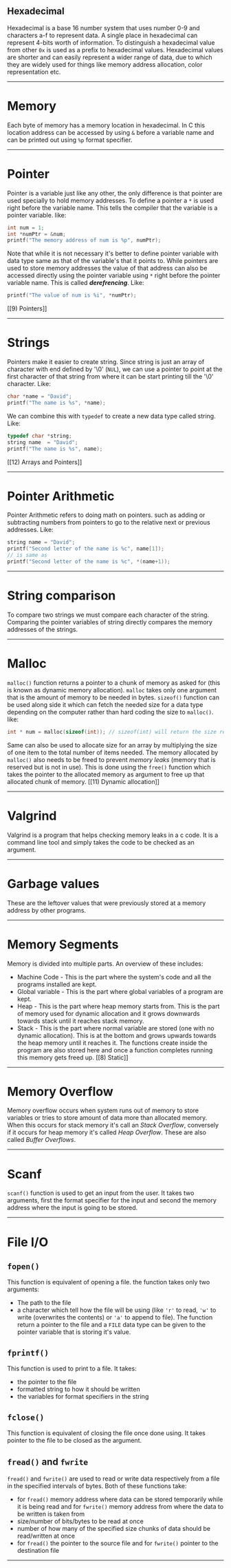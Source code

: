 ## Hexadecimal
Hexadecimal is a base 16 number system that uses number 0-9 and characters a-f to represent data. A single place in hexadecimal can represent 4-bits worth of information. To distinguish a hexadecimal value from other `0x` is used as a prefix to hexadecimal values. Hexadecimal values are shorter and can easily represent a wider range of data, due to which they are widely used for things like memory address allocation, color representation etc.

---
# Memory
Each byte of memory has a memory location in hexadecimal. In C this location address can be accessed by using `&` before a variable name and can be printed out using `%p` format specifier.

---
# Pointer
Pointer is a variable just like any other, the only difference is that pointer are used specially to hold memory addresses. To define a pointer a `*` is used right before the variable name. This tells the compiler that the variable is a pointer variable. like:
```c
int num = 1;
int *numPtr = &num;
printf("The memory address of num is %p", numPtr);
```
Note that while it is not necessary it's better to define pointer variable with data type same as that of the variable's that it points to.
While pointers are used to store memory addresses the value of that address can also be accessed directly using the pointer variable using `*` right before the pointer variable name. This is called ***derefrencing***. Like:
```c
printf("The value of num is %i", *numPtr);
```
[[9) Pointers]]

---
# Strings
Pointers make it easier to create string. Since string is just an array of character with end defined by '\0' (`NUL`), we can use a pointer to point at the first character of that string from where it can be start printing till the '\0' character. Like:
```c
char *name = "David";
printf("The name is %s", *name);
```
We can combine this with `typedef` to create a new data type called string. Like:
```c
typedef char *string;
string name  = "David";
printf("The name is %s", name);
```
[[12) Arrays and Pointers]]

---
# Pointer Arithmetic
Pointer Arithmetic refers to doing math on pointers. such as adding or subtracting numbers from pointers to go to the relative next or previous addresses. Like:
```c
string name = "David";
printf("Second letter of the name is %c", name[1]);
// is same as
printf("Second letter of the name is %c", *(name+1));
```

---
# String comparison
To compare two strings we must compare each character of the string. Comparing the pointer variables of string directly compares the memory addresses of the strings.

---
# Malloc
`malloc()` function returns a pointer to a chunk of memory as asked for (this is known as dynamic memory allocation). `malloc` takes only one argument that is the amount of memory to be needed in bytes. `sizeof()` function can be used along side it which can fetch the needed size for a data type depending on the computer rather than hard coding the size to `malloc()`. like:
```c
int * num = malloc(sizeof(int)); // sizeof(int) will return the size required by one integer be it 4 or 6 depending on the hardware
```
Same can also be used to allocate size for an array by multiplying the size of one item to the total number of items needed.
The memory allocated by `malloc()` also needs to be freed to prevent *memory leaks* (memory that is reserved but is not in use). This is done using the `free()` function which takes the pointer to the allocated memory as argument to free up that allocated chunk of memory.
[[11) Dynamic allocation]]

---
# Valgrind
Valgrind is a program that helps checking memory leaks in a c code. It is a command line tool and simply takes the code to be checked as an argument.

---
# Garbage values
These are the leftover values that were previously stored at a memory address by other programs.

---
# Memory Segments
Memory is divided into multiple parts. An overview of these includes:
- Machine Code - This is the part where the system's code and all the programs installed are kept.
- Global variable - This is the part where global variables of a program are kept.
- Heap - This is the part where heap memory starts from. This is the part of memory used for dynamic allocation and it grows downwards towards stack until it reaches stack memory.
- Stack - This is the part where normal variable are stored (one with no dynamic allocation). This is at the bottom and grows upwards towards the heap memory until it reaches it. The functions create inside the program are also stored here and once a function completes running this memory gets freed up. [[8) Static]]
---
# Memory Overflow
Memory overflow occurs when system runs out of memory to store variables or tries to store amount of data more than allocated memory. When this occurs for stack memory it's call an *Stack Overflow*, conversely if it occurs for heap memory it's called *Heap Overflow*. These are also called *Buffer Overflows*.

---
# Scanf
`scanf()` function is used to get an input from the user. It takes two arguments, first the format specifier for the input and second the memory address where the input is going to be stored.

---
# File I/O
## `fopen()`
This function is equivalent of opening a file. the function takes only two arguments:
- The path to the file
- a character which tell how the file will be using (like `'r'` to read, `'w'` to write (overwrites the contents) or `'a'` to append to file).
The function return a pointer to the file and a `FILE` data type can be given to the pointer variable that is storing it's value.
## `fprintf()`
This function is used to print to a file. It takes:
- the pointer to the file
- formatted string to how it should be written
- the variables for format specifiers in the string
## `fclose()`
This function is equivalent of closing the file once done using. It takes pointer to the file to be closed as the argument.
## `fread()` and `fwrite`
`fread()` and `fwrite()` are used to read or write data respectively from a file in the specified intervals of bytes. Both of these functions take:
- for `fread()` memory address where data can be stored temporarily while it is being read and for `fwrite()` memory address from where the data to be written is taken from
- size/number of bits/bytes to be read at once
- number of how many of the specified size chunks of data should be read/written at once
- for `fread()` the pointer to the source file and for `fwrite()` pointer to the destination file
---
